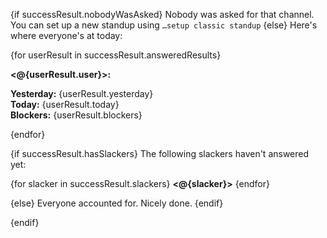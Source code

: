 {if successResult.nobodyWasAsked}
Nobody was asked for that channel. You can set up a new standup using `…setup classic standup`
{else}
Here's where everyone's at today:

{for userResult in successResult.answeredResults}

**<@{userResult.user}>:** 

**Yesterday:** {userResult.yesterday}  
    **Today:** {userResult.today}  
 **Blockers:** {userResult.blockers}  

{endfor}

{if successResult.hasSlackers}
The following slackers haven't answered yet:

{for slacker in successResult.slackers}
**<@{slacker}>**
{endfor}

{else}
Everyone accounted for. Nicely done.
{endif}

{endif}